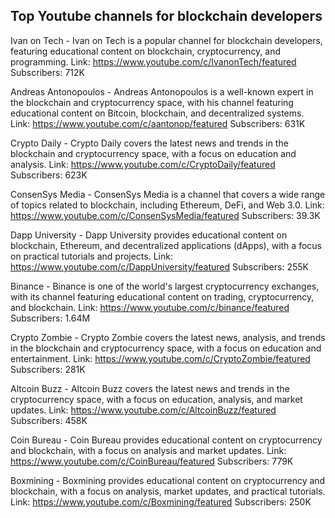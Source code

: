 ## Top Youtube channels for blockchain developers 

Ivan on Tech - Ivan on Tech is a popular channel for blockchain developers, featuring educational content on blockchain, cryptocurrency, and programming.
Link: https://www.youtube.com/c/IvanonTech/featured
Subscribers: 712K

Andreas Antonopoulos - Andreas Antonopoulos is a well-known expert in the blockchain and cryptocurrency space, with his channel featuring educational content on Bitcoin, blockchain, and decentralized systems.
Link: https://www.youtube.com/c/aantonop/featured
Subscribers: 631K

Crypto Daily - Crypto Daily covers the latest news and trends in the blockchain and cryptocurrency space, with a focus on education and analysis.
Link: https://www.youtube.com/c/CryptoDaily/featured
Subscribers: 623K

ConsenSys Media - ConsenSys Media is a channel that covers a wide range of topics related to blockchain, including Ethereum, DeFi, and Web 3.0.
Link: https://www.youtube.com/c/ConsenSysMedia/featured
Subscribers: 39.3K

Dapp University - Dapp University provides educational content on blockchain, Ethereum, and decentralized applications (dApps), with a focus on practical tutorials and projects.
Link: https://www.youtube.com/c/DappUniversity/featured
Subscribers: 255K

Binance - Binance is one of the world's largest cryptocurrency exchanges, with its channel featuring educational content on trading, cryptocurrency, and blockchain.
Link: https://www.youtube.com/c/binance/featured
Subscribers: 1.64M

Crypto Zombie - Crypto Zombie covers the latest news, analysis, and trends in the blockchain and cryptocurrency space, with a focus on education and entertainment.
Link: https://www.youtube.com/c/CryptoZombie/featured
Subscribers: 281K

Altcoin Buzz - Altcoin Buzz covers the latest news and trends in the cryptocurrency space, with a focus on education, analysis, and market updates.
Link: https://www.youtube.com/c/AltcoinBuzz/featured
Subscribers: 458K

Coin Bureau - Coin Bureau provides educational content on cryptocurrency and blockchain, with a focus on analysis and market updates.
Link: https://www.youtube.com/c/CoinBureau/featured
Subscribers: 779K

Boxmining - Boxmining provides educational content on cryptocurrency and blockchain, with a focus on analysis, market updates, and practical tutorials.
Link: https://www.youtube.com/c/Boxmining/featured
Subscribers: 250K
